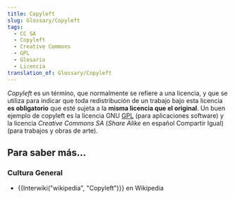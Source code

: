 ```yaml
---
title: Copyleft
slug: Glossary/Copyleft
tags:
  - CC SA
  - Copyleft
  - Creative Commons
  - GPL
  - Glosario
  - Licencia
translation_of: Glossary/Copyleft
---
```

<p><em>Copyleft </em>es un término, que normalmente se refiere a una licencia, y que se utiliza para indicar que <span id="result_box" lang="es"><span>toda redistribución de un trabajo bajo esta licencia <strong>es obligatorio</strong> que esté sujeta a la <strong>misma licencia</strong></span></span><strong> que el original</strong>. Un buen ejemplo de copyleft es la licencia GNU <a href="/es/docs/Glossary/GPL">GPL</a> (para aplicaciones software) y la licencia <em>Creative Commons SA</em> (<em>Share Alike</em> en español Compartir Igual) (para trabajos y obras de arte).</p>

<h2 id="Para_saber_más...">Para saber más...</h2>

<h3 id="Cultura_General">Cultura General</h3>

<ul>
 <li>{{Interwiki("wikipedia", "Copyleft")}} en Wikipedia</li>
</ul>
